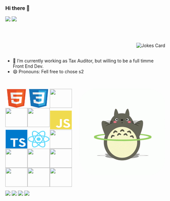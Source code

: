 ### Hi there 👋




<div>
<img height="160em" src="https://github-readme-stats.vercel.app/api?username=DyeghoCunha&show_icons=true&theme=gotham">
<img height="160em" src="https://github-readme-stats.vercel.app/api/top-langs/?username=DyeghoCunha&layout=compact&theme=gotham">
</div>

##

<br>
<br>
<img align="right" src="https://readme-jokes.vercel.app/api" alt="Jokes Card" />
<br>
<br>

- 🔭 I’m currently working as Tax Auditor, but willing to be a full timme Front End Dev.
- 😄 Pronouns: Fell free to chose s2

## 
<div style="display: inline_block"><br>
   <img align="right"  height="270" style="border-radius:50px" src="https://github.com/DyeghoCunha/GlassMorphism---Card/blob/ea762f190fb894d5ca2ec186cddc32d496324cda/totoro.gif">
   
  
  <img align="left" height="60" width="70" src="https://raw.githubusercontent.com/devicons/devicon/master/icons/html5/html5-original.svg">
  <img align="left" height="60" width="70" src="https://raw.githubusercontent.com/devicons/devicon/master/icons/css3/css3-original.svg">
  <img align="left" height="60" width="70" src="https://cdn.jsdelivr.net/gh/devicons/devicon/icons/sass/sass-original.svg">
  <img align="left" height="60" width="70" src="https://cdn.jsdelivr.net/gh/devicons/devicon/icons/tailwindcss/tailwindcss-plain.svg">
  <img align="left" height="60" width="70" src="https://cdn.jsdelivr.net/gh/devicons/devicon/icons/canva/canva-original.svg">
  <br>
  <br>
  <br>
  <br>
   
  <img align="left" height="60" width="70" src="https://raw.githubusercontent.com/devicons/devicon/master/icons/javascript/javascript-plain.svg">
  <img align="left" height="60" width="70" src="https://raw.githubusercontent.com/devicons/devicon/master/icons/typescript/typescript-plain.svg">
  <img align="left" height="60" width="70" src="https://raw.githubusercontent.com/devicons/devicon/master/icons/react/react-original.svg">
  <img align="left" height="60" width="70" src="https://cdn.jsdelivr.net/gh/devicons/devicon/icons/vscode/vscode-original.svg">
  <img align="left" height="60" width="70" src="https://cdn.jsdelivr.net/gh/devicons/devicon/icons/nodejs/nodejs-original.svg">
  <br>
  <br>
  <br>
  <br>

  <img align="left" height="60" width="70" src="https://cdn.jsdelivr.net/gh/devicons/devicon/icons/googlecloud/googlecloud-original.svg">
  <img align="left" height="60" width="70" src="https://cdn.jsdelivr.net/gh/devicons/devicon/icons/mysql/mysql-original.svg">
  <img align="left" height="60" width="70" src="https://cdn.jsdelivr.net/gh/devicons/devicon/icons/docker/docker-original-wordmark.svg">
  <img align="left" height="60" width="70" src="https://cdn.jsdelivr.net/gh/devicons/devicon/icons/androidstudio/androidstudio-original.svg">
  <img align="left" height="60" width="70" src="https://cdn.jsdelivr.net/gh/devicons/devicon/icons/android/android-plain.svg">   
  <br>
  <br>



</div>
 <br>
  <br> 
  <br>
  <br> 
  <br>
  <br> 
  <br>
  <br>
 
<div> 

  <a href="https://instagram.com/dyeghocunha" target="_blank"><img src="https://img.shields.io/badge/-Instagram-%23E4405F?style=for-the-badge&logo=instagram&logoColor=white" target="_blank"></a>
 <a href="https://discord.gg/qEN3VdeT" target="_blank"><img src="https://img.shields.io/badge/Discord-7289DA?style=for-the-badge&logo=discord&logoColor=white" target="_blank"></a> 
  <a href = "mailto:dyeghocunha@gmail.com"><img src="https://img.shields.io/badge/-Gmail-%23333?style=for-the-badge&logo=gmail&logoColor=white" target="_blank"></a>
  <a href="https://www.linkedin.com/in/dyegho-cunha-aa4933b5/" target="_blank"><img src="https://img.shields.io/badge/-LinkedIn-%230077B5?style=for-the-badge&logo=linkedin&logoColor=white" target="_blank"></a> 
  
</div>



